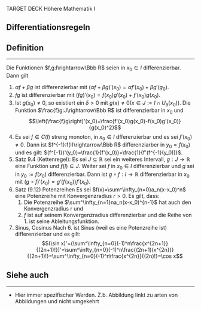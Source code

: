 
TARGET DECK
Höhere Mathematik I

Differentiationsregeln
--
## Definition
***
Die Funktionen $f,g:I\rightarrow\Bbb R$ seien in $x_0\in I$ differenzierbar. Dann gilt
1. $\alpha f+\beta g$ ist differenzierbar mit $(\alpha f+ \beta g)'(x_0)=\alpha f'(x_0)+\beta g'(g_0)$.
2. $fg$ ist differenzierbar mit $(fg)'(x_0)=f(x_0)g'(x_0)+f'(x_0)g(x_0)$.
3. Ist $g(x_0)\not=0$, so existiert ein $\delta>0$ mit $g(x)\not=0 (x\in J:=I\cap U_\delta(x_0))$. Die Funktion $\frac{f}g:J\rightarrow\Bbb R$ ist differenzierbar in $x_0$ und$$\left(\frac{f}g\right)'(x_0)=\frac{f'(x_0)g(x_0)-f(x_0)g'(x_0)}{g(x_0)^2}$$
4. Es sei $f\in C(I)$ streng monoton, in $x_0\in I$ dfferenzierbar und es sei $f'(x_0)\not=0$. Dann ist $f^{-1}:f(I)\rightarrow\Bbb R$ differenziarber in $y_0=f(x_0)$ und es gilt:
    $(f^{-1})'(y_0)=\frac{1}{f'(x_0)}=\frac{1}{f'(f^{-1}(y_0))}$.
5. Satz 9.4 (Kettenregel): 
   Es sei $J \subseteq \mathbb{R}$ sei ein weiteres Intervall, $g: J \rightarrow \mathbb{R}$ eine Funktion und $f(I) \subseteq J$. Weiter sei $f$ in $x_0 \in I$ differenzierbar und $g$ sei in $y_0 := f(x_0)$ differenzierbar. Dann ist
   $g \circ f: I \rightarrow \mathbb{R}$ differenzierbar in $x_0$ mit
   $(g\circ f)'(x_0)=g'(f(x_0))f'(x_0)$.
6. Satz (9.12) Potenzreihen
   Es sei $f(x)=\sum^\infty_{n=0}a_n(x-x_0)^n$ eine Potenzreihe mit Konvergenzradius $r>0$. Es gilt, dass:
   1. Die Potenzreihe $\sum^\infty_{n=1}na_n(x-x_0)^{n-1}$ hat auch den Konvergenzradius r und
   2. $f$ ist auf seinem Konvergenzradius differenzierbar und die Reihe von $1.$ ist seine Ableitungsfunktion.
7. Sinus, Cosinus
   Nach 6. ist Sinus (weil es eine Potenzreihe ist) differenzierbar und es gilt:$$(\sin x)'=(\sum^\infty_{n=0}(-1)^n\frac{x^{2n+1}}{(2n+1)!})'=\sum^\infty_{n=0}(-1)^n\frac{(2n+1)(x^{2n})}{(2n+1)!}=\sum^\infty_{n=0}(-1)^n\frac{x^{2n}}{(2n)!}=\cos x$$

## Siehe auch
***
* Hier immer spezifischer Werden. Z.b. Abbildung linkt zu arten von Abbildungen und nicht umgekehrt